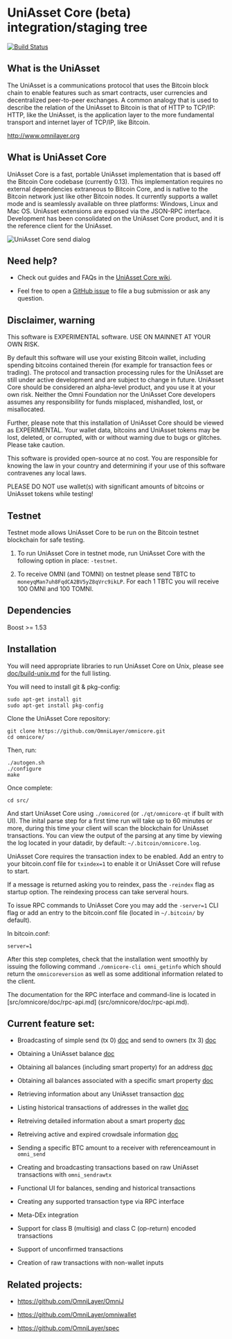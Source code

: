 UniAsset Core (beta) integration/staging tree
=========================================

[![Build Status](https://travis-ci.org/uniasset/uniasset.svg?branch=uniasset-0.13)](https://travis-ci.org/uniasset/uniasset)

What is the UniAsset
----------------------
The UniAsset is a communications protocol that uses the Bitcoin block chain to enable features such as smart contracts, user currencies and decentralized peer-to-peer exchanges. A common analogy that is used to describe the relation of the UniAsset to Bitcoin is that of HTTP to TCP/IP: HTTP, like the UniAsset, is the application layer to the more fundamental transport and internet layer of TCP/IP, like Bitcoin.

http://www.omnilayer.org

What is UniAsset Core
-----------------

UniAsset Core is a fast, portable UniAsset implementation that is based off the Bitcoin Core codebase (currently 0.13). This implementation requires no external dependencies extraneous to Bitcoin Core, and is native to the Bitcoin network just like other Bitcoin nodes. It currently supports a wallet mode and is seamlessly available on three platforms: Windows, Linux and Mac OS. UniAsset extensions are exposed via the JSON-RPC interface. Development has been consolidated on the UniAsset Core product, and it is the reference client for the UniAsset.

![UniAsset Core send dialog](https://i.imgur.com/q2obBQC.png "A screenshot of sending tokens with UniAsset Core")

Need help?
----------

* Check out guides and FAQs in the [UniAsset Core wiki](https://github.com/OmniLayer/omnicore/wiki).

* Feel free to open a [GitHub issue](https://github.com/OmniLayer/omnicore/issues) to file a bug submission or ask any question.

Disclaimer, warning
-------------------
This software is EXPERIMENTAL software. USE ON MAINNET AT YOUR OWN RISK.

By default this software will use your existing Bitcoin wallet, including spending bitcoins contained therein (for example for transaction fees or trading).
The protocol and transaction processing rules for the UniAsset are still under active development and are subject to change in future.
UniAsset Core should be considered an alpha-level product, and you use it at your own risk. Neither the Omni Foundation nor the UniAsset Core developers assumes any responsibility for funds misplaced, mishandled, lost, or misallocated.

Further, please note that this installation of UniAsset Core should be viewed as EXPERIMENTAL. Your wallet data, bitcoins and UniAsset tokens may be lost, deleted, or corrupted, with or without warning due to bugs or glitches. Please take caution.

This software is provided open-source at no cost. You are responsible for knowing the law in your country and determining if your use of this software contravenes any local laws.

PLEASE DO NOT use wallet(s) with significant amounts of bitcoins or UniAsset tokens while testing!

Testnet
-------

Testnet mode allows UniAsset Core to be run on the Bitcoin testnet blockchain for safe testing.

1. To run UniAsset Core in testnet mode, run UniAsset Core with the following option in place: `-testnet`.

2. To receive OMNI (and TOMNI) on testnet please send TBTC to `moneyqMan7uh8FqdCA2BV5yZ8qVrc9ikLP`. For each 1 TBTC you will receive 100 OMNI and 100 TOMNI.

Dependencies
------------
Boost >= 1.53

Installation
------------

You will need appropriate libraries to run UniAsset Core on Unix,
please see [doc/build-unix.md](doc/build-unix.md) for the full listing.

You will need to install git & pkg-config:

```
sudo apt-get install git
sudo apt-get install pkg-config
```

Clone the UniAsset Core repository:

```
git clone https://github.com/OmniLayer/omnicore.git
cd omnicore/
```

Then, run:

```
./autogen.sh
./configure
make
```
Once complete:

```
cd src/
```
And start UniAsset Core using `./omnicored` (or `./qt/omnicore-qt` if built with UI). The inital parse step for a first time run
will take up to 60 minutes or more, during this time your client will scan the blockchain for UniAsset transactions. You can view the
output of the parsing at any time by viewing the log located in your datadir, by default: `~/.bitcoin/omnicore.log`.

UniAsset Core requires the transaction index to be enabled. Add an entry to your bitcoin.conf file for `txindex=1` to enable it or UniAsset Core will refuse to start.

If a message is returned asking you to reindex, pass the `-reindex` flag as startup option. The reindexing process can take serveral hours.

To issue RPC commands to UniAsset Core you may add the `-server=1` CLI flag or add an entry to the bitcoin.conf file (located in `~/.bitcoin/` by default).

In bitcoin.conf:
```
server=1
```

After this step completes, check that the installation went smoothly by issuing the following command `./omnicore-cli omni_getinfo` which should return the `omnicoreversion` as well as some
additional information related to the client.

The documentation for the RPC interface and command-line is located in [src/omnicore/doc/rpc-api.md] (src/omnicore/doc/rpc-api.md).

Current feature set:
--------------------

* Broadcasting of simple send (tx 0) [doc](src/omnicore/doc/rpc-api.md#omni_send) and send to owners (tx 3) [doc](src/omnicore/doc/rpc-api.md#omni_sendsto)

* Obtaining a UniAsset balance [doc](src/omnicore/doc/rpc-api.md#omni_getbalance)

* Obtaining all balances (including smart property) for an address [doc](src/omnicore/doc/rpc-api.md#omni_getallbalancesforaddress)

* Obtaining all balances associated with a specific smart property [doc](src/omnicore/doc/rpc-api.md#omni_getallbalancesforid)

* Retrieving information about any UniAsset transaction [doc](src/omnicore/doc/rpc-api.md#omni_gettransaction)

* Listing historical transactions of addresses in the wallet [doc](src/omnicore/doc/rpc-api.md#omni_listtransactions)

* Retreiving detailed information about a smart property [doc](src/omnicore/doc/rpc-api.md#omni_getproperty)

* Retreiving active and expired crowdsale information [doc](src/omnicore/doc/rpc-api.md#omni_getcrowdsale)

* Sending a specific BTC amount to a receiver with referenceamount in `omni_send`

* Creating and broadcasting transactions based on raw UniAsset transactions with `omni_sendrawtx`

* Functional UI for balances, sending and historical transactions

* Creating any supported transaction type via RPC interface

* Meta-DEx integration

* Support for class B (multisig) and class C (op-return) encoded transactions

* Support of unconfirmed transactions

* Creation of raw transactions with non-wallet inputs

Related projects:
-----------------

* https://github.com/OmniLayer/OmniJ

* https://github.com/OmniLayer/omniwallet

* https://github.com/OmniLayer/spec
